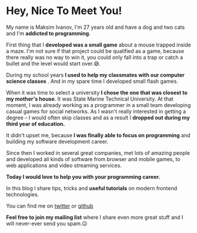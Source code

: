 # Hey, Nice To Meet You!

My name is Maksim Ivanov, I'm 27 years old and have a dog and two cats and I'm **addicted to programming**.

First thing that I **developed was a small game** about a mouse trapped inside a maze. I'm not sure if that project could be qualified as a game, because there really was no way to win it, you could only fall into a trap or catch a bullet and the level would start over.😅.

During my school years **I used to help my classmates with our computer science classes** . And in my spare time I developed small flash games.

When it was time to select a university **I chose the one that was closest to my mother's house**. It was State Marine Technical University. At that moment, I was already working as a programmer in a small team developing casual games for social networks. As I wasn't really interested in getting a degree – I would often skip classes and as a result I **dropped out during my third year of education.**

It didn't upset me, because **I was finally able to focus on programming** and building my software development career.

Since then I worked in several great companies, met lots of amazing people and developed all kinds of software from browser and mobile games, to web applications and video streaming services.

**Today I would love to help you with your programming career.**

In this blog I share tips, tricks and **useful tutorials** on modern frontend technologies.

You can find me on [twitter](https://twitter.com/satansdeer) or [github](https://github.com/satansdeer)

**Feel free to join my mailing list** where I share even more great stuff and I will never-ever send you spam.😉
